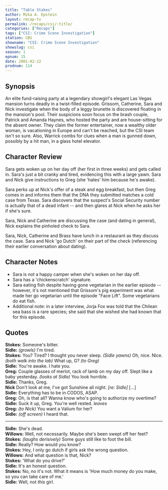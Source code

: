 ```yaml
---
title: "Table Stakes"
author: Mika A. Epstein
layout: recap-tv
permalink: /recaps/csi/:title/
categories: ["Recaps"]
tags: ["CSI: Crime Scene Investigation"]
station: CBS
showname: "CSI: Crime Scene Investigation"
showslug: csi
season: 1
epnum: 15
date: 2001-02-22
prodnum: 114  
---
```


## Synopsis

An elite fund-raising party at a legendary showgirl's elegant Las Vegas mansion turns deadly in a twist-filled episode. Grissom, Catherine, Sara and Nick investigate when the body of a leggy brunette is discovered floating in the mansion's pool. Their suspicions soon focus on the brash couple, Patrick and Amanda Haynes, who hosted the party and are house-sitting for the absent owner. They claim the former entertainer, now a wealthy older woman, is vacationing in Europe and can't be reached, but the CSI team isn't so sure. Also, Warrick combs for clues when a man is gunned down, possibly by a hit man, in a glass hotel elevator.

## Character Review

Sara gets woken up on her day off (her first in three weeks) and gets called in. Sara's just a bit cranky and tired, evidencing this with a large yawn. Sara and Nick give instructions to Greg (she 'hates' him because he's awake).

Sara perks up at Nick's offer of a steak and egg breakfast, but then Greg comes in and informs them that the DNA they submitted matches a cold case from Texas. Sara discovers that the suspect's Social Security number is actually that of a dead infant -- and then glares at Nick when he asks her if she's sure.

Sara, Nick and Catherine are discussing the case (and dating in general), Nick explains the pinholed check to Sara.

Sara, Nick, Catherine and Brass have lunch in a restaurant as they discuss the case. Sara and Nick 'go Dutch' on their part of the check (referencing their earlier conversation about dating).

## Character Notes

* Sara is _not_ a happy camper when she's woken on her day off.  
* Sara has a 'chickenscratch' signature.  
* Sara eating fish despite having gone vegetarian in the earlier episode -- however, it's not mentioned that Grissom's pig experiment was what made her go vegetarian until the episode "Face Lift". Some vegetarians do eat fish.  
* Additional note: in a later interview, Jorja Fox was told that the Chilean sea bass is a rare species; she said that she wished she had known that for this episode.

## Quotes

**Stokes:** Someone's bitter.  
**Sidle:** _(growls)_ I'm tired.  
**Stokes:** You? Tired? I thought you never sleep. _(Sidle yawns)_ Oh, nice. Nice. _(both walk into the lab)_ What up, G? _(to Greg)_  
**Sidle:** You're awake. I hate you.  
**Greg:** Couple glasses of merlot, rack of lamb on my day off. Slept like a baby yesterday. _(looks at Sidle)_ You look horrible.  
**Sidle:** Thanks, Greg.  
**Nick** Don't look at me, I've got Sunshine all night. _[re: Sidle]_ [...]  
**Sidle:** Everything has to be in CODOS, ASAP.  
**Greg:** Oh, is that all? Wanna know who's going to authorize my overtime?  
**Sidle:** Suck it up, Greg. You're well rested. _leaves_  
**Greg:** _(to Nick)_ You want a Valium for her?  
**Sidle:** _(off screen)_ I heard that.  

- - -

**Sidle:** She's dead.  
**Willows:** Well, not necessarily. Maybe she's been swept off her feet?  
**Stokes:** _(laughs derisively)_ Some guys still like to foot the bill.  
**Sidle:** Really? How would you know?  
**Stokes:** Hey, I only go dutch if girls ask the wrong question.  
**Willows:** And what question is that, Nick?  
**Stokes:** 'What do you drive?'  
**Sidle:** It's an honest question.  
**Stokes:** No, no it's not. What it means is 'How much money do you make, so you can take care of me.'  
**Sidle:** Well, not _this_ girl.

